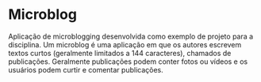 # Microblog
Aplicação de microblogging desenvolvida como exemplo de projeto para a disciplina.
Um microblog é uma aplicação em que os autores escrevem textos curtos (geralmente limitados a 144 caracteres), chamados de publicações.
Geralmente publicações podem conter fotos ou vídeos e os usuários podem curtir e comentar publicações.
